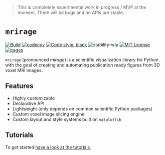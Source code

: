 > This is completely experimental work in progress / MVP at the moment. There will be bugs and no APIs are stable.

# `mrirage`

[![Build](https://github.com/cmi-dair/mrirage/actions/workflows/test.yml/badge.svg?branch=master)](https://github.com/cmi-dair/mrirage/actions/workflows/test.yml?query=branch%3Amaster)
[![codecov](https://codecov.io/gh/cmi-dair/mrirage/branch/master/graph/badge.svg?token=22HWWFWPW5)](https://codecov.io/gh/cmi-dair/mrirage)
[![Code style: black](https://img.shields.io/badge/code%20style-black-000000.svg)](https://github.com/psf/black)
![stability-wip](https://img.shields.io/badge/stability-work_in_progress-lightgrey.svg)
[![MIT License](https://img.shields.io/badge/license-MIT-blue.svg)](https://github.com/cmi-dair/mrirage/blob/master/LICENSE)
[![pages](https://img.shields.io/badge/api-docs-blue)](https://cmi-dair.github.io/mrirage)

`mrirage` (pronounced _mirage_) is a scientific visualization library for Python
with the goal of creating and automating publication ready figures from 3D voxel MRI images.

## Features

- Highly customizable
- Declarative API
- Lightweight (only depends on common scientific Python packages)
- Custom voxel image slicing engine
- Custom layout and style systems built on `matplotlib`

## Tutorials

To get started [have a look at the tutorials](https://github.com/cmi-dair/mrirage/blob/master/examples/README.md).

